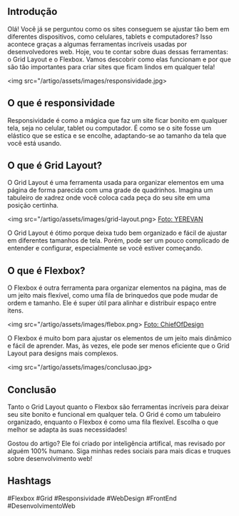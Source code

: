 ## Introdução
Olá! 
Você já se perguntou como os sites conseguem se ajustar tão bem em diferentes dispositivos, como celulares, tablets e computadores? Isso acontece graças a algumas ferramentas incríveis usadas por desenvolvedores web. Hoje, vou te contar sobre duas dessas ferramentas: o Grid Layout e o Flexbox. Vamos descobrir como elas funcionam e por que são tão importantes para criar sites que ficam lindos em qualquer tela!

<img src="/artigo/assets/images/responsividade.jpg>

## O que é responsividade
Responsividade é como a mágica que faz um site ficar bonito em qualquer tela, seja no celular, tablet ou computador. É como se o site fosse um elástico que se estica e se encolhe, adaptando-se ao tamanho da tela que você está usando.

## O que é Grid Layout?
O Grid Layout é uma ferramenta usada para organizar elementos em uma página de forma parecida com uma grade de quadrinhos. Imagina um tabuleiro de xadrez onde você coloca cada peça do seu site em uma posição certinha.

<img src="/artigo/assets/images/grid-layout.png>
[Foto: YEREVAN](https://dribbble.com/shots/21197362-Image-Grid-Mobile-App-Design)

O Grid Layout é ótimo porque deixa tudo bem organizado e fácil de ajustar em diferentes tamanhos de tela. Porém, pode ser um pouco complicado de entender e configurar, especialmente se você estiver começando.

## O que é Flexbox?
O Flexbox é outra ferramenta para organizar elementos na página, mas de um jeito mais flexível, como uma fila de brinquedos que pode mudar de ordem e tamanho. Ele é super útil para alinhar e distribuir espaço entre itens.

<img src="/artigo/assets/images/flebox.png>
[Foto: ChiefOfDesign](https://chiefofdesign.com.br/wp-content/uploads/2017/11/flexbox-css-1024x538.png)

O Flexbox é muito bom para ajustar os elementos de um jeito mais dinâmico e fácil de aprender. Mas, às vezes, ele pode ser menos eficiente que o Grid Layout para designs mais complexos.

<img src="/artigo/assets/images/conclusao.jpg>

## Conclusão
Tanto o Grid Layout quanto o Flexbox são ferramentas incríveis para deixar seu site bonito e funcional em qualquer tela. O Grid é como um tabuleiro organizado, enquanto o Flexbox é como uma fila flexível. Escolha o que melhor se adapta às suas necessidades!

Gostou do artigo? Ele foi criado por inteligência artifical, mas revisado por alguém 100% humano. Siga minhas redes sociais para mais dicas e truques sobre desenvolvimento web!

## Hashtags
#Flexbox #Grid #Responsividade #WebDesign #FrontEnd #DesenvolvimentoWeb